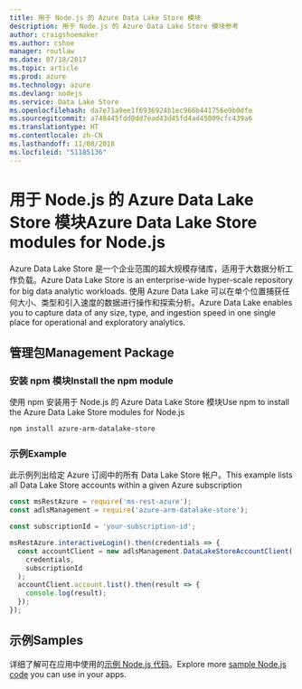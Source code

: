 ```yaml
---
title: 用于 Node.js 的 Azure Data Lake Store 模块
description: 用于 Node.js 的 Azure Data Lake Store 模块参考
author: craigshoemaker
ms.author: cshoe
manager: routlaw
ms.date: 07/18/2017
ms.topic: article
ms.prod: azure
ms.technology: azure
ms.devlang: nodejs
ms.service: Data Lake Store
ms.openlocfilehash: da7e71a9ee1f6936924b1ec966b441756e9b0dfe
ms.sourcegitcommit: a748445fdd0dd7ead43d45fd4ad45009cfc439a6
ms.translationtype: HT
ms.contentlocale: zh-CN
ms.lasthandoff: 11/08/2018
ms.locfileid: "51185136"
---
```

# <a name="azure-data-lake-store-modules-for-nodejs"></a><span data-ttu-id="c475f-103">用于 Node.js 的 Azure Data Lake Store 模块</span><span class="sxs-lookup"><span data-stu-id="c475f-103">Azure Data Lake Store modules for Node.js</span></span>

<span data-ttu-id="c475f-104">Azure Data Lake Store 是一个企业范围的超大规模存储库，适用于大数据分析工作负载。</span><span class="sxs-lookup"><span data-stu-id="c475f-104">Azure Data Lake Store is an enterprise-wide hyper-scale repository for big data analytic workloads.</span></span> <span data-ttu-id="c475f-105">使用 Azure Data Lake 可以在单个位置捕获任何大小、类型和引入速度的数据进行操作和探索分析。</span><span class="sxs-lookup"><span data-stu-id="c475f-105">Azure Data Lake enables you to capture data of any size, type, and ingestion speed in one single place for operational and exploratory analytics.</span></span>

## <a name="management-package"></a><span data-ttu-id="c475f-106">管理包</span><span class="sxs-lookup"><span data-stu-id="c475f-106">Management Package</span></span>

### <a name="install-the-npm-module"></a><span data-ttu-id="c475f-107">安装 npm 模块</span><span class="sxs-lookup"><span data-stu-id="c475f-107">Install the npm module</span></span>

<span data-ttu-id="c475f-108">使用 npm 安装用于 Node.js 的 Azure Data Lake Store 模块</span><span class="sxs-lookup"><span data-stu-id="c475f-108">Use npm to install the Azure Data Lake Store modules for Node.js</span></span>

```bash
npm install azure-arm-datalake-store
```

### <a name="example"></a><span data-ttu-id="c475f-109">示例</span><span class="sxs-lookup"><span data-stu-id="c475f-109">Example</span></span>

<span data-ttu-id="c475f-110">此示例列出给定 Azure 订阅中的所有 Data Lake Store 帐户。</span><span class="sxs-lookup"><span data-stu-id="c475f-110">This example lists all Data Lake Store accounts within a given Azure subscription</span></span>

```javascript
const msRestAzure = require('ms-rest-azure');
const adlsManagement = require('azure-arm-datalake-store');

const subscriptionId = 'your-subscription-id';

msRestAzure.interactiveLogin().then(credentials => {
  const accountClient = new adlsManagement.DataLakeStoreAccountClient(
    credentials,
    subscriptionId
  );
  accountClient.account.list().then(result => {
    console.log(result);
  });
});
```

## <a name="samples"></a><span data-ttu-id="c475f-111">示例</span><span class="sxs-lookup"><span data-stu-id="c475f-111">Samples</span></span>

<span data-ttu-id="c475f-112">详细了解可在应用中使用的[示例 Node.js 代码](https://azure.microsoft.com/resources/samples/?platform=nodejs)。</span><span class="sxs-lookup"><span data-stu-id="c475f-112">Explore more [sample Node.js code](https://azure.microsoft.com/resources/samples/?platform=nodejs) you can use in your apps.</span></span>
